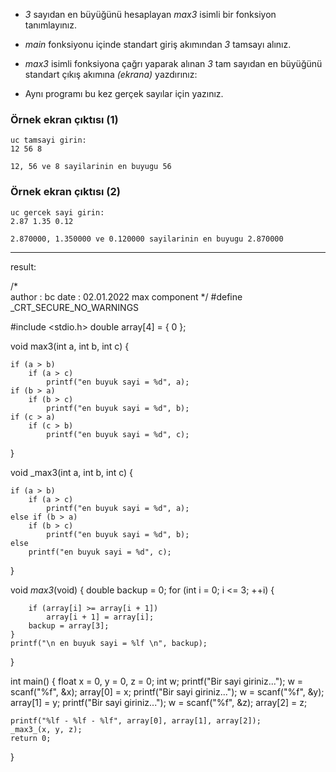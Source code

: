 * _3_ sayıdan en büyüğünü hesaplayan _max3_ isimli bir fonksiyon tanımlayınız.

* _main_ fonksiyonu içinde standart giriş akımından _3_ tamsayı alınız.

* _max3_ isimli fonksiyona çağrı yaparak alınan _3_ tam sayıdan en büyüğünü standart çıkış akımına _(ekrana)_ yazdırınız:

* Aynı programı bu kez gerçek sayılar için yazınız.

### Örnek ekran çıktısı (1)

```
uc tamsayi girin:
12 56 8

12, 56 ve 8 sayilarinin en buyugu 56
```

### Örnek ekran çıktısı (2)

```
uc gercek sayi girin:
2.87 1.35 0.12

2.870000, 1.350000 ve 0.120000 sayilarinin en buyugu 2.870000
```
-------------------------------------------------------------------
result:

/*	
	author	: bc
	date	: 02.01.2022
	max component
*/
#define _CRT_SECURE_NO_WARNINGS

#include <stdio.h>
double array[4] = { 0 };

void max3(int a, int b, int c) {

	if (a > b)
		if (a > c)
			printf("en buyuk sayi = %d", a);
	if (b > a)
		if (b > c)
			printf("en buyuk sayi = %d", b);
	if (c > a)
		if (c > b)
			printf("en buyuk sayi = %d", c);
}

void _max3(int a, int b, int c) {

	if (a > b)
		if (a > c)
			printf("en buyuk sayi = %d", a);
	else if (b > a)
		if (b > c)
			printf("en buyuk sayi = %d", b);
	else 
		printf("en buyuk sayi = %d", c);
}

void _max3_(void) {
	double backup = 0;
	for (int i = 0; i <= 3; ++i) {

		if (array[i] >= array[i + 1])
			array[i + 1] = array[i];
		backup = array[3];
	}
	printf("\n en buyuk sayi = %lf \n", backup);
}

int main()
{
	float x = 0, y = 0, z = 0;
	int w;
	printf("Bir sayi giriniz...");
		w = scanf("%f", &x);
		array[0] = x;
	printf("Bir sayi giriniz...");
		w = scanf("%f", &y);
		array[1] = y;
	printf("Bir sayi giriniz...");
		w = scanf("%f", &z);
		array[2] = z;

	printf("%lf - %lf - %lf", array[0], array[1], array[2]);
	_max3_(x, y, z);
	return 0;
}

